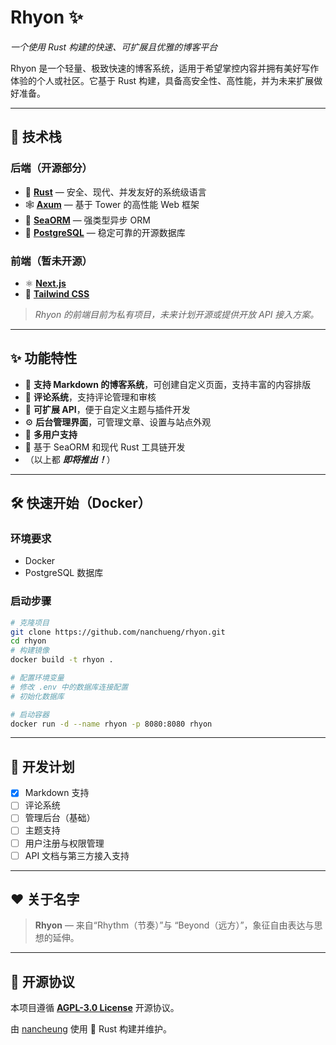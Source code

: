 # Rhyon ✨
*一个使用 Rust 构建的快速、可扩展且优雅的博客平台*

Rhyon 是一个轻量、极致快速的博客系统，适用于希望掌控内容并拥有美好写作体验的个人或社区。它基于 Rust 构建，具备高安全性、高性能，并为未来扩展做好准备。

---

## 🔧 技术栈

### 后端（开源部分）
- 🦀 [**Rust**](https://www.rust-lang.org/) — 安全、现代、并发友好的系统级语言
- 🕸 [**Axum**](https://docs.rs/axum) — 基于 Tower 的高性能 Web 框架
- 🐚 [**SeaORM**](https://www.sea-ql.org/SeaORM/) — 强类型异步 ORM
- 🐘 [**PostgreSQL**](https://www.postgresql.org/) — 稳定可靠的开源数据库

### 前端（暂未开源）
- ⚛️ [**Next.js**](https://nextjs.org/)
- 🧩 [**Tailwind CSS**](https://tailwindcss.com/)
> _Rhyon 的前端目前为私有项目，未来计划开源或提供开放 API 接入方案。_

---

## ✨ 功能特性

- 📝 **支持 Markdown 的博客系统**，可创建自定义页面，支持丰富的内容排版
- 💬 **评论系统**，支持评论管理和审核
- 🧩 **可扩展 API**，便于自定义主题与插件开发
- ⚙️ **后台管理界面**，可管理文章、设置与站点外观
- 👥 **多用户支持**
- 🚀 基于 SeaORM 和现代 Rust 工具链开发 
- （以上都 ***即将推出！***）
---

## 🛠️ 快速开始（Docker）

### 环境要求

- Docker
- PostgreSQL 数据库

### 启动步骤

```bash
# 克隆项目
git clone https://github.com/nanchueng/rhyon.git
cd rhyon
# 构建镜像
docker build -t rhyon .

# 配置环境变量
# 修改 .env 中的数据库连接配置
# 初始化数据库

# 启动容器
docker run -d --name rhyon -p 8080:8080 rhyon
```
---
## 🌱 开发计划
- [x] Markdown 支持 
- [ ] 评论系统
- [ ] 管理后台（基础）
- [ ] 主题支持
- [ ] 用户注册与权限管理
- [ ] API 文档与第三方接入支持
---
## ❤️ 关于名字
> **Rhyon** — 来自“Rhythm（节奏）”与 “Beyond（远方）”，象征自由表达与思想的延伸。
--- 
## 📄 开源协议 
本项目遵循 **[AGPL-3.0 License](https://github.com/nancheung/rhyon/blob/main/LICENSE)** 开源协议。

由 [nancheung](https://github.com/nancheung) 使用 🦀 Rust 构建并维护。